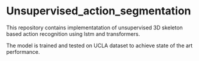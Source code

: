 # Unsupervised_action_segmentation

This repository contains implementatation of unsupervised 3D skeleton based action recognition using lstm and transformers. 

The model is trained and tested on UCLA dataset to achieve state of the art performance.  
